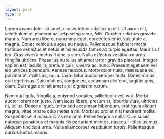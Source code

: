 ```yaml
---
layout: post
type: B
---
```


Lorem ipsum dolor sit amet, consectetuer adipiscing elit. Ut purus elit,
vestibulum ut, placerat ac, adipiscing vitae, felis. Curabitur dictum gravida
mauris. Nam arcu libero, nonummy eget, consectetuer id, vulputate a, magna.
Donec vehicula augue eu neque. Pellentesque habitant morbi tristique senectus
et netus et malesuada fames ac turpis egestas. Mauris ut leo. Cras viverra
metus rhoncus sem. Nulla et lectus vestibulum urna fringilla ultrices. Phasellus
eu tellus sit amet tortor gravida placerat. Integer sapien est, iaculis in, pretium
quis, viverra ac, nunc. Praesent eget sem vel leo ultrices bibendum. Aenean
faucibus. Morbi dolor nulla, malesuada eu, pulvinar at, mollis ac, nulla. Cura-
bitur auctor semper nulla. Donec varius orci eget risus. Duis nibh mi, congue
eu, accumsan eleifend, sagittis quis, diam. Duis eget orci sit amet orci dignissim
rutrum.

Nam dui ligula, fringilla a, euismod sodales, sollicitudin vel, wisi. Morbi
auctor lorem non justo. Nam lacus libero, pretium at, lobortis vitae, ultricies et,
tellus. Donec aliquet, tortor sed accumsan bibendum, erat ligula aliquet magna,
vitae ornare odio metus a mi. Morbi ac orci et nisl hendrerit mollis. Suspendisse
ut massa. Cras nec ante. Pellentesque a nulla. Cum sociis natoque penatibus et
magnis dis parturient montes, nascetur ridiculus mus. Aliquam tincidunt urna.
Nulla ullamcorper vestibulum turpis. Pellentesque cursus luctus mauris.
